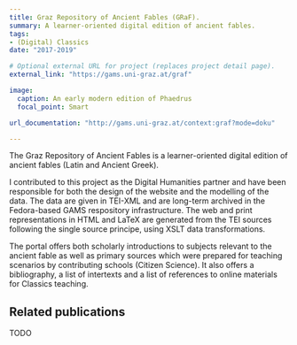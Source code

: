 ```yaml
---
title: Graz Repository of Ancient Fables (GRaF).
summary: A learner-oriented digital edition of ancient fables. 
tags:
- (Digital) Classics
date: "2017-2019"

# Optional external URL for project (replaces project detail page).
external_link: "https://gams.uni-graz.at/graf"

image: 
  caption: An early modern edition of Phaedrus 
  focal_point: Smart

url_documentation: "http://gams.uni-graz.at/context:graf?mode=doku"

---
```


The Graz Repository of Ancient Fables is a learner-oriented digital edition of ancient fables (Latin and Ancient Greek). 

I contributed to this project as the Digital Humanities partner and have been responsible for both the design of the website and the modelling of the data. 
The data are given in TEI-XML and are long-term archived in the Fedora-based GAMS respository infrastructure.
The web and print representations in HTML and LaTeX are generated from the TEI sources following the single source principe, using XSLT data transformations.

The portal offers both scholarly introductions to subjects relevant to the ancient fable as well as primary sources which were prepared for teaching scenarios by contributing schools (Citizen Science). 
It also offers a bibliography, a list of intertexts and a list of references to online materials for Classics teaching. 


## Related publications
TODO
